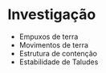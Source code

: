 # Investigação
- Empuxos de terra
- Movimentos de terra
- Estrutura de contenção
- Estabilidade de Taludes


